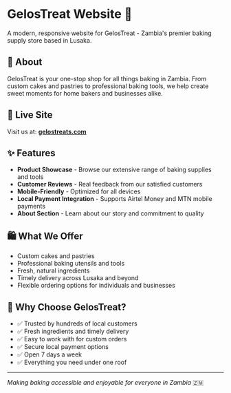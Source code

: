 # GelosTreat Website 🧁

A modern, responsive website for GelosTreat - Zambia's premier baking supply store based in Lusaka.

## 🌟 About

GelosTreat is your one-stop shop for all things baking in Zambia. From custom cakes and pastries to professional baking tools, we help create sweet moments for home bakers and businesses alike.

## 🚀 Live Site

Visit us at: **[gelostreats.com](https://gelostreats.com)**

## ✨ Features

- **Product Showcase** - Browse our extensive range of baking supplies and tools
- **Customer Reviews** - Real feedback from our satisfied customers
- **Mobile-Friendly** - Optimized for all devices
- **Local Payment Integration** - Supports Airtel Money and MTN mobile payments
- **About Section** - Learn about our story and commitment to quality

## 🛍️ What We Offer

- Custom cakes and pastries
- Professional baking utensils and tools
- Fresh, natural ingredients
- Timely delivery across Lusaka and beyond
- Flexible ordering options for individuals and businesses

## 🏪 Why Choose GelosTreat?

- ✅ Trusted by hundreds of local customers
- ✅ Fresh ingredients and timely delivery
- ✅ Easy to work with for custom orders
- ✅ Secure local payment options
- ✅ Open 7 days a week
- ✅ Everything you need under one roof

---

*Making baking accessible and enjoyable for everyone in Zambia* 🇿🇲